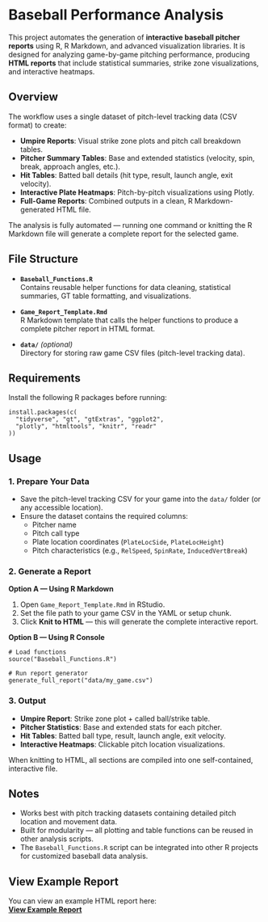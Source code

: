 # Baseball Performance Analysis

This project automates the generation of **interactive baseball pitcher reports** using R, R Markdown, and advanced visualization libraries. It is designed for analyzing game-by-game pitching performance, producing **HTML reports** that include statistical summaries, strike zone visualizations, and interactive heatmaps.

## Overview

The workflow uses a single dataset of pitch-level tracking data (CSV format) to create:
- **Umpire Reports**: Visual strike zone plots and pitch call breakdown tables.
- **Pitcher Summary Tables**: Base and extended statistics (velocity, spin, break, approach angles, etc.).
- **Hit Tables**: Batted ball details (hit type, result, launch angle, exit velocity).
- **Interactive Plate Heatmaps**: Pitch-by-pitch visualizations using Plotly.
- **Full-Game Reports**: Combined outputs in a clean, R Markdown-generated HTML file.

The analysis is fully automated — running one command or knitting the R Markdown file will generate a complete report for the selected game.

## File Structure

- **`Baseball_Functions.R`**  
  Contains reusable helper functions for data cleaning, statistical summaries, GT table formatting, and visualizations.

- **`Game_Report_Template.Rmd`**  
  R Markdown template that calls the helper functions to produce a complete pitcher report in HTML format.

- **`data/`** *(optional)*  
  Directory for storing raw game CSV files (pitch-level tracking data).

## Requirements

Install the following R packages before running:

    install.packages(c(
      "tidyverse", "gt", "gtExtras", "ggplot2",
      "plotly", "htmltools", "knitr", "readr"
    ))

## Usage

### 1. Prepare Your Data
- Save the pitch-level tracking CSV for your game into the `data/` folder (or any accessible location).
- Ensure the dataset contains the required columns:
  - Pitcher name
  - Pitch call type
  - Plate location coordinates (`PlateLocSide`, `PlateLocHeight`)
  - Pitch characteristics (e.g., `RelSpeed`, `SpinRate`, `InducedVertBreak`)

### 2. Generate a Report

**Option A — Using R Markdown**
1. Open `Game_Report_Template.Rmd` in RStudio.
2. Set the file path to your game CSV in the YAML or setup chunk.
3. Click **Knit to HTML** — this will generate the complete interactive report.

**Option B — Using R Console**

    # Load functions
    source("Baseball_Functions.R")

    # Run report generator
    generate_full_report("data/my_game.csv")

### 3. Output
- **Umpire Report**: Strike zone plot + called ball/strike table.
- **Pitcher Statistics**: Base and extended stats for each pitcher.
- **Hit Tables**: Batted ball type, result, launch angle, exit velocity.
- **Interactive Heatmaps**: Clickable pitch location visualizations.

When knitting to HTML, all sections are compiled into one self-contained, interactive file.

## Notes
- Works best with pitch tracking datasets containing detailed pitch location and movement data.
- Built for modularity — all plotting and table functions can be reused in other analysis scripts.
- The `Baseball_Functions.R` script can be integrated into other R projects for customized baseball data analysis.

## View Example Report

You can view an example HTML report here:  
[**View Example Report**](https://eliswagel.github.io/USF-Pitching-Analysis/Game_Report_Template.html)


